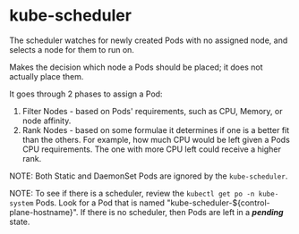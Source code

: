 # kube-scheduler

The scheduler watches for newly created Pods with no assigned node, and selects
a node for them to run on.

Makes the decision which node a Pods should be placed; it does not actually
place them.

It goes through 2 phases to assign a Pod:
1. Filter Nodes - based on Pods' requirements, such as CPU, Memory, or node
   affinity.
2. Rank Nodes - based on some formulae it determines if one is a better fit than
   the others. For example, how much CPU would be left given a Pods CPU
   requirements. The one with more CPU left could receive a higher rank.

NOTE: Both Static and DaemonSet Pods are ignored by the `kube-scheduler`.

NOTE: To see if there is a scheduler, review the `kubectl get po -n kube-system`
Pods. Look for a Pod that is named "kube-scheduler-${control-plane-hostname}".
If there is no scheduler, then Pods are left in a _**pending**_ state.
